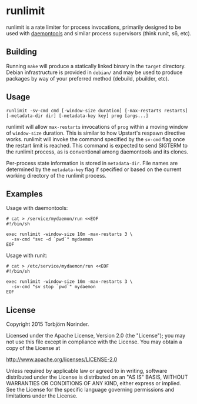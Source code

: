# runlimit
runlimit is a rate limiter for process invocations, primarily designed to be used with [daemontools](http://cr.yp.to/daemontools.html) and similar process supervisors (think runit, s6, etc).

## Building
Running `make` will produce a statically linked binary in the `target` directory. Debian infrastructure is provided in `debian/` and may be used to produce packages by way of your preferred method (debuild, pbuilder, etc).

## Usage
```shell
runlimit -sv-cmd cmd [-window-size duration] [-max-restarts restarts] [-metadata-dir dir] [-metadata-key key] prog [args...]
```

runlimit will allow `max-restarts` invocations of `prog` within a moving window of `window-size` duration. This is similar to how Upstart's respawn directive works. runlimit will invoke the command specified by the `sv-cmd` flag once the restart limit is reached. This command is expected to send SIGTERM to the runlimit process, as is conventional among daemontools and its clones.

Per-process state information is stored in `metadata-dir`. File names are determined by the `metadata-key` flag if specified or based on the current working directory of the runlimit process.

## Examples
Usage with daemontools:

```shell
# cat > /service/mydaemon/run <<EOF
#!/bin/sh

exec runlimit -window-size 10m -max-restarts 3 \
  -sv-cmd "svc -d `pwd`" mydaemon
EOF
```

Usage with runit:

```shell
# cat > /etc/service/mydaemon/run <<EOF
#!/bin/sh

exec runlimit -window-size 10m -max-restarts 3 \
  -sv-cmd "sv stop `pwd`" mydaemon
EOF
```

## License
Copyright 2015 Torbjörn Norinder.

Licensed under the Apache License, Version 2.0 (the "License");
you may not use this file except in compliance with the License.
You may obtain a copy of the License at

http://www.apache.org/licenses/LICENSE-2.0

Unless required by applicable law or agreed to in writing, software
distributed under the License is distributed on an "AS IS" BASIS,
WITHOUT WARRANTIES OR CONDITIONS OF ANY KIND, either express or implied.
See the License for the specific language governing permissions and
limitations under the License.
